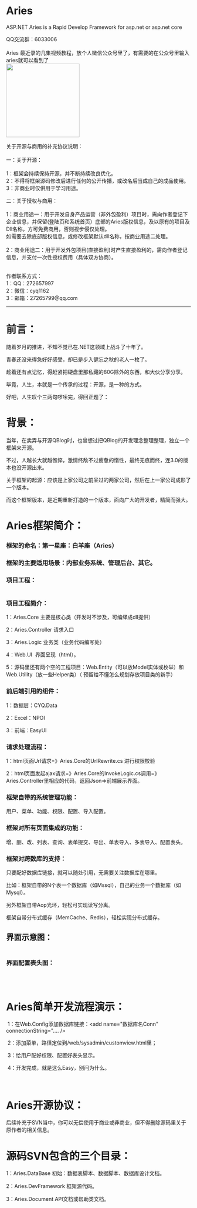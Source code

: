 # Aries
ASP.NET Aries is a Rapid Develop Framework for asp.net or asp.net core

QQ交流群：6033006<br /><br />
Aries 最近录的几集视频教程，放个人微信公众号里了，有需要的在公众号里输入aries就可以看到了<br />
<img src="https://images2018.cnblogs.com/blog/17408/201805/17408-20180523041027505-1002652922.jpg" width="200" height="200" /><br />

关于开源与商用的补充协议说明：<br /><br />
一：关于开源：<br /><br />
1：框架会持续保持开源，并不断持续改良优化。<br />
2：不得将框架源码修改后进行任何的公开传播，或改名后当成自己的成品使用。<br />
3：非商业时仅供用于学习用途。<br />

二：关于授权与商用：<br /><br />
1：商业用途一：用于开发自身产品运营（非外包盈利）项目时，需向作者登记下企业信息，并保留(登陆页和系统首页）底部的Aries版权信息，及以原有的项目及Dll名称，方可免费商用，否则视步侵仅处理。<br />
如需要去除底部版权信息，或修改框架默认dll名称，按商业用途二处理。<br /><br />
2：商业用途二：用于开发外包项目(直接盈利)时产生直接盈利的，需向作者登记信息，并支付一次性授权费用（具体双方协商）。<br />

<br />
作者联系方式：<br />
1：QQ：272657997<br />
2：微信：cyq1162<br />
3：邮箱：27265799@qq.com<br />


<hr />

<h1>前言：</h1>
<p>随着岁月的推进，不知不觉已在.NET这领域上战斗了十年了。</p>
<p>青春还没来得急好好感受，却已是步入健忘之秋的老人一枚了。</p>
<p>趁着还有点记忆，得赶紧把硬盘里那私藏的80G除外的东西，和大伙分享分享。</p>
<p>毕竟，人生，本就是一个传承的过程：开源，是一种的方式。</p>
<p>好吧，人生叹个三两句啰嗦完，得回正题了：</p>
<h1>背景：&nbsp;</h1>
<p>当年，在卖弄与开源QBlog时，也曾想过把QBlog的开发理念整理整理，独立一个框架来开源。</p>
<p>不过，人越长大就越憔悴，激情终敌不过疲惫的惰性，最终无痕而终，连3.0的版本也没开源出来。</p>
<p>关于框架的起源：应该是上家公司之前呆过的两家公司，然后在上一家公司成形了一个版本。</p>
<p>而这个框架版本，是近期重新打造的一个版本，面向广大的开发者，精简而强大。</p>
<h1>Aries框架简介：</h1>
<h3>框架的命名：第一星座：白羊座（Aries）</h3>
<h3>框架的主要适用场景：内部业务系统、管理后台、其它。</h3>
<h3>项目工程：</h3>
<p><img src="http://images2015.cnblogs.com/blog/17408/201605/17408-20160512234326671-110225289.jpg" alt="" /></p>
<h3>项目工程简介：</h3>
<p>1：Aries.Core 主要是核心类（开发时不涉及，可编绎成dll提供）</p>
<p>2：Aries.Controller 请求入口</p>
<p>3：Aries.Logic 业务类（业务代码编写处）</p>
<p>4：Web.UI &nbsp;界面呈现（html）。&nbsp;</p>
<p>5：源码里还有两个空的工程项目：Web.Entity（可以放Model实体或枚举）和Web.Utility（放一些Helper类）（ 预留给不懂怎么规划存放项目类的新手）</p>
<h3>前后端引用的组件：</h3>
<p>1：数据层：CYQ.Data</p>
<p>2：Excel：NPOI&nbsp;</p>
<p>3：前端：EasyUI&nbsp;</p>
<h3>请求处理流程：</h3>
<p>1：html页面Url请求=》Aries.Core的UrlRewrite.cs 进行权限校验</p>
<p>2：html页面发起ajax请求=》Aries.Core的InvokeLogic.cs调用=》Aries.Controller里相应的代码，返回Json=&gt;前端展示界面。&nbsp;</p>
<h3>框架自带的系统管理功能：</h3>
<p>用户、菜单、功能、权限、配置、导入配置。</p>
<h3>框架对所有页面集成的功能：</h3>
<p>增、删、改、列表、查询、表单提交、导出、单表导入、多表导入、配置表头。&nbsp;</p>
<h3>框架对跨数库的支持：</h3>
<p>只要配好数据库链接，就可以随处引用，无需要关注数据库在哪里。</p>
<p>比如：框架自带的N个表一个数据库（如Mssql），自己的业务一个数据库（如Mysql）。&nbsp;</p>
<p>另外框架自带Aop光环，轻松可实现读写分离。</p>
<p>框架自带分布式缓存（MemCache、Redis），轻松实现分布式缓存。&nbsp;</p>
<h2><span style="line-height: 1.5;">界面示意图：&nbsp;</span></h2>
<p><img src="http://images2015.cnblogs.com/blog/17408/201605/17408-20160513000103015-1263961123.jpg" alt="" /></p>
<h3>界面配置表头图：</h3>
<p><img src="http://images2015.cnblogs.com/blog/17408/201605/17408-20160513000315796-2111375048.jpg" alt="" /></p>
<p>&nbsp;</p>
<h1>Aries简单开发流程演示：</h1>
<p>&nbsp;1：在Web.Config添加数据库链接：&lt;add name="数据库名Conn" connectionString=".... /&gt;</p>
<p>&nbsp;2：添加菜单，路径定位到/web/sysadmin/customview.html里；</p>
<p>&nbsp;3：给用户配好权限、配置好表头显示。</p>
<p>&nbsp;4：开发完成，就是这么Easy，别问为什么。&nbsp;</p>
<p><img style="line-height: 1.5;" src="http://images2015.cnblogs.com/blog/17408/201605/17408-20160513002235390-1329017153.jpg" alt="" />&nbsp;</p>
<h1>Aries开源协议：&nbsp;</h1>
<p>后续补充于SVN当中，你可以无偿使用于商业或非商业，但不得删除源码里关于原作者的相关信息。</p>
<h1>源码SVN包含的三个目录：</h1>
<p>1：<span style="line-height: 1.5;">Aries.DataBase 初始：数据表脚本、数据脚本、数据库设计文档。</span></p>
<p>2：<span style="line-height: 1.5;">Aries.DevFramework 框架源代码。</span></p>
<p>3：<span style="line-height: 1.5;">Aries.Document API文档或帮助类文档。</span></p>
